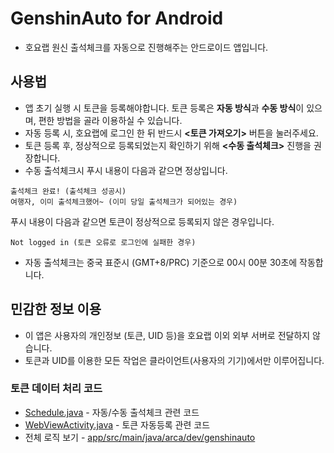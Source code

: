 # GenshinAuto for Android
- 호요랩 원신 출석체크를 자동으로 진행해주는 안드로이드 앱입니다.

## 사용법
- 앱 초기 실행 시 토큰을 등록해야합니다. 토큰 등록은 <b>자동 방식</b>과 <b>수동 방식</b>이 있으며, 편한 방법을 골라 이용하실 수 있습니다.
- 자동 등록 시, 호요랩에 로그인 한 뒤 반드시 <b><토큰 가져오기></b> 버튼을 눌러주세요.
- 토큰 등록 후, 정상적으로 등록되었는지 확인하기 위해 <b><수동 출석체크></b> 진행을 권장합니다.
- 수동 출석체크시 푸시 내용이 다음과 같으면 정상입니다.
```
출석체크 완료! (출석체크 성공시)
여행자, 이미 출석체크했어~ (이미 당일 출석체크가 되어있는 경우)
```
푸시 내용이 다음과 같으면 토큰이 정상적으로 등록되지 않은 경우입니다.
```
Not logged in (토큰 오류로 로그인에 실패한 경우)
```
- 자동 출석체크는 중국 표준시 (GMT+8/PRC) 기준으로 00시 00분 30초에 작동합니다.

## 민감한 정보 이용
- 이 앱은 사용자의 개인정보 (토큰, UID 등)을 호요랩 이외 외부 서버로 전달하지 않습니다.
- 토큰과 UID를 이용한 모든 작업은 클라이언트(사용자의 기기)에서만 이루어집니다.

### 토큰 데이터 처리 코드
- [Schedule.java](https://github.com/dev-by-david/GenshinAuto/blob/main/app/src/main/java/arca/dev/genshinauto/Schedule.java) - 자동/수동 출석체크 관련 코드
- [WebViewActivity.java](https://github.com/dev-by-david/GenshinAuto/blob/main/app/src/main/java/arca/dev/genshinauto/WebViewActivity.java) - 토큰 자동등록 관련 코드
- 전체 로직 보기 - [app/src/main/java/arca/dev/genshinauto](https://github.com/dev-by-david/GenshinAuto/tree/main/app/src/main/java/arca/dev/genshinauto)
